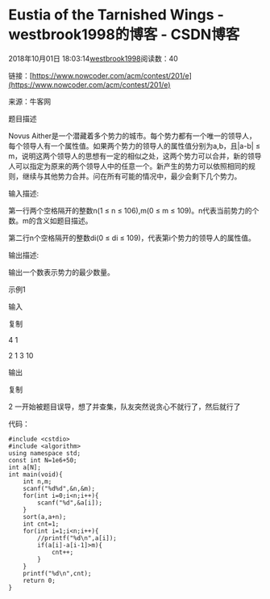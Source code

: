 # Eustia of the Tarnished Wings - westbrook1998的博客 - CSDN博客





2018年10月01日 18:03:14[westbrook1998](https://me.csdn.net/westbrook1998)阅读数：40








> 
链接：[https://www.nowcoder.com/acm/contest/201/e](https://www.nowcoder.com/acm/contest/201/e)

来源：牛客网

题目描述

Novus Aither是一个潜藏着多个势力的城市。每个势力都有一个唯一的领导人，每个领导人有一个属性值。如果两个势力的领导人的属性值分别为a,b，且|a-b| ≤ m，说明这两个领导人的思想有一定的相似之处，这两个势力可以合并，新的领导人可以指定为原来的两个领导人中的任意一个。新产生的势力可以依照相同的规则，继续与其他势力合并。问在所有可能的情况中，最少会剩下几个势力。

输入描述:

第一行两个空格隔开的整数n(1 ≤ n ≤ 106),m(0 ≤ m ≤ 109)。n代表当前势力的个数。m的含义如题目描述。

第二行n个空格隔开的整数di(0 ≤ di ≤ 109)，代表第i个势力的领导人的属性值。

输出描述:

输出一个数表示势力的最少数量。

示例1

输入

复制

4 1

2 1 3 10

输出

复制

2
一开始被题目误导，想了并查集，队友突然说贪心不就行了，然后就行了

代码：

```
#include <cstdio>
#include <algorithm>
using namespace std;
const int N=1e6+50;
int a[N];
int main(void){
    int n,m;
    scanf("%d%d",&n,&m);
    for(int i=0;i<n;i++){
        scanf("%d",&a[i]);
    }
    sort(a,a+n);
    int cnt=1;
    for(int i=1;i<n;i++){
        //printf("%d\n",a[i]);
        if(a[i]-a[i-1]>m){
            cnt++;
        }
    }
    printf("%d\n",cnt);
    return 0;
}
```






